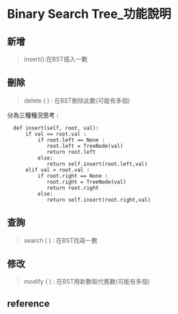 # Binary Search Tree_功能說明

## 新增
>insert():在BST插入一數
      
## 刪除
>delete ( ) : 在BST刪除此數(可能有多個)

分為三種種況思考 : 

      def insert(self, root, val):
          if val <= root.val :
              if root.left == None :
                 root.left = TreeNode(val)
                 return root.left
              else:
                 return self.insert(root.left,val)   
          elif val > root.val :
              if root.right == None :
                 root.right = TreeNode(val)
                 return root.right
              else:
                 return self.insert(root.right,val)
## 查詢
>search ( ) : 在BST找尋一數

## 修改
>modify ( ) : 在BST用新數取代舊數(可能有多個)

## reference
